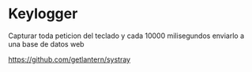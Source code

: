 # Keylogger
Capturar toda peticion del teclado y cada 10000 milisegundos enviarlo a una base de datos web

https://github.com/getlantern/systray
